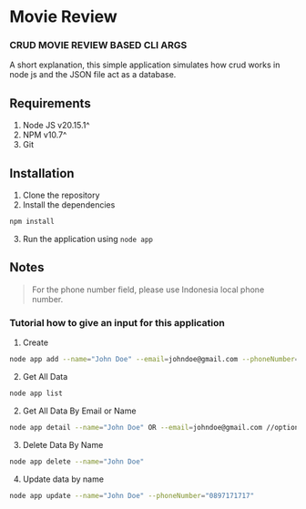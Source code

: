 # Movie Review

### CRUD MOVIE REVIEW BASED CLI ARGS

<p>A short explanation, this simple application simulates how crud works in node js and the JSON file act as a database. </p>

## Requirements

<ol>
    <li>Node JS v20.15.1^</li>
    <li>NPM v10.7^</li>
    <li>Git</li>
</ol>

## Installation

1. Clone the repository
2. Install the dependencies

```bash
npm install
```

3. Run the application using `node app`

## Notes

> For the phone number field, please use Indonesia local phone number.

### Tutorial how to give an input for this application

1. Create

```bash
node app add --name="John Doe" --email=johndoe@gmail.com --phoneNumber=0812139219 --review="The Lord of The Rings is a good movie with beautiful in it!"
```

2. Get All Data

```bash
node app list
```

2. Get All Data By Email or Name

```bash
node app detail --name="John Doe" OR --email=johndoe@gmail.com //optional if you want to use email or name, choose one
```

3. Delete Data By Name

```bash
node app delete --name="John Doe"
```

4. Update data by name

```bash
node app update --name="John Doe" --phoneNumber="0897171717"
```
